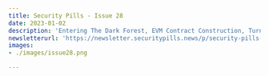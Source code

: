 ```yaml
---
title: Security Pills - Issue 28
date: 2023-01-02
description: 'Entering The Dark Forest, EVM Contract Construction, Turning Google Smart Speakers into Wiretaps for $100k'
newsletterurl: 'https://newsletter.securitypills.news/p/security-pills-issue-28'
images: 
- ./images/issue28.png

--- 
```


